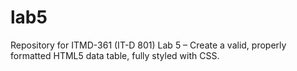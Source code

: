 # lab5
Repository for ITMD-361 (IT-D 801) Lab 5 – Create a valid, properly formatted HTML5 data table, fully styled with CSS.
